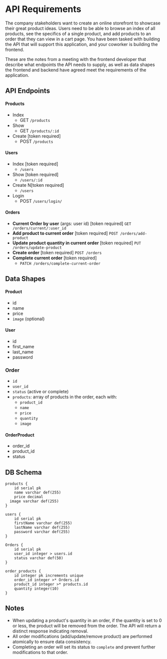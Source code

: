 # API Requirements
The company stakeholders want to create an online storefront to showcase their great product ideas. Users need to be able to browse an index of all products, see the specifics of a single product, and add products to an order that they can view in a cart page. You have been tasked with building the API that will support this application, and your coworker is building the frontend.

These are the notes from a meeting with the frontend developer that describe what endpoints the API needs to supply, as well as data shapes the frontend and backend have agreed meet the requirements of the application.

## API Endpoints
#### Products
- Index
  - GET `/products`
- Show
  - GET `/products/:id`
- Create [token required]
  - POST `/products`


#### Users
- Index [token required]
  - `/users`
- Show [token required]
  - `/users/:id`
- Create N[token required]
  - `/users`
- Login
  - POST `/users/login/`

#### Orders
- **Current Order by user** (args: user id) [token required]
  `GET /orders/current/:user_id`
- **Add product to current order** [token required]
  `POST /orders/add-product`
- **Update product quantity in current order** [token required]
  `PUT /orders/update-product`
- **Create order** [token required]
  `POST /orders`
- **Complete current order** [token required]
  - `PATCH /orders/complete-current-order`



## Data Shapes
#### Product
-  id
- name
- price
- `image` (optional)


#### User
- id
- first_name
- last_name
- password

### Order
- `id`
- `user_id`
- `status` (active or complete)
- `products`: array of products in the order, each with:
  - `product_id`
  - `name`
  - `price`
  - `quantity`
  - `image`

#### OrderProduct
- order_id
- product_id
- status

## DB Schema

```
products {
	id serial pk
	name varchar def(255)
	price decimal
  image varchar def(255)
}

users {
	id serial pk
	firstName varchar def(255)
	lastName varchar def(255)
	password varchar def(255)
}

Orders {
	id serial pk
	user_id integer > users.id
	status varchar def(50)
}

order_products {
	id integer pk increments unique
	order_id integer >* Orders.id
	product_id integer >* products.id
	quantity integer(10)
}
```

## Notes

- When updating a product's quantity in an order, if the quantity is set to 0 or less, the product will be removed from the order. The API will return a distinct response indicating removal.
- All order modifications (add/update/remove product) are performed atomically to ensure data consistency.
- Completing an order will set its status to `complete` and prevent further modifications to that order.
